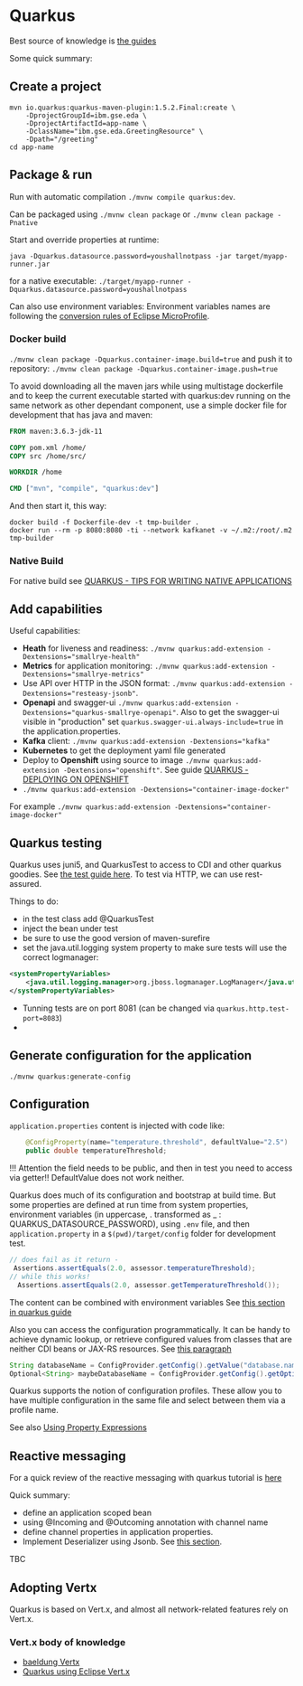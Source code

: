 # Quarkus

Best source of knowledge is [the guides](https://quarkus.io/guides/)

Some quick summary:

## Create a project

```shell
mvn io.quarkus:quarkus-maven-plugin:1.5.2.Final:create \
    -DprojectGroupId=ibm.gse.eda \
    -DprojectArtifactId=app-name \
    -DclassName="ibm.gse.eda.GreetingResource" \
    -Dpath="/greeting"
cd app-name
```

## Package & run

Run with automatic compilation `./mvnw compile quarkus:dev`.

Can be packaged using `./mvnw clean package` or `./mvnw clean package -Pnative`

Start and override properties at runtime:

`java -Dquarkus.datasource.password=youshallnotpass -jar target/myapp-runner.jar`

for a native executable: `./target/myapp-runner -Dquarkus.datasource.password=youshallnotpass`

Can also use environment variables: Environment variables names are following the [conversion rules of Eclipse MicroProfile](https://github.com/eclipse/microprofile-config/blob/master/spec/src/main/asciidoc/configsources.asciidoc#default-configsources).

### Docker build

`./mvnw clean package -Dquarkus.container-image.build=true` and push it to repository: `./mvnw clean package -Dquarkus.container-image.push=true`

To avoid downloading all the maven jars while using multistage dockerfile and to keep the current executable started with quarkus:dev running on the same network as other dependant component, use a simple docker file for development that has java and maven:

```dockerfile
FROM maven:3.6.3-jdk-11

COPY pom.xml /home/
COPY src /home/src/

WORKDIR /home

CMD ["mvn", "compile", "quarkus:dev"]
```

And then start it, this way:

```shell
docker build -f Dockerfile-dev -t tmp-builder .
docker run --rm -p 8080:8080 -ti --network kafkanet -v ~/.m2:/root/.m2 tmp-builder
```

### Native Build

For native build see [QUARKUS - TIPS FOR WRITING NATIVE APPLICATIONS](https://quarkus.io/guides/writing-native-applications-tips)

## Add capabilities

Useful capabilities:

* **Heath** for liveness and readiness: `./mvnw quarkus:add-extension -Dextensions="smallrye-health"`
* **Metrics** for application monitoring: `./mvnw quarkus:add-extension -Dextensions="smallrye-metrics"`
* Use API over HTTP in the JSON format: `./mvnw quarkus:add-extension -Dextensions="resteasy-jsonb"`.
* **Openapi** and swagger-ui `./mvnw quarkus:add-extension -Dextensions="quarkus-smallrye-openapi"`. Also to get the swagger-ui visible in "production" set `quarkus.swagger-ui.always-include=true` in the application.properties.
* **Kafka** client: `./mvnw quarkus:add-extension -Dextensions="kafka"`
* **Kubernetes** to get the deployment yaml file generated
* Deploy to **Openshift** using source to image `./mvnw quarkus:add-extension -Dextensions="openshift"`.  See guide [QUARKUS - DEPLOYING ON OPENSHIFT](https://quarkus.io/guides/deploying-to-openshift)
* `./mvnw quarkus:add-extension -Dextensions="container-image-docker"`

For example `./mvnw quarkus:add-extension -Dextensions="container-image-docker"`

## Quarkus testing

Quarkus uses juni5, and QuarkusTest to access to CDI and other quarkus goodies. See [the test guide here](https://quarkus.io/guides/getting-started-testing). To test via HTTP, we can use rest-assured.

Things to do:

* in the test class add @QuarkusTest
* inject the bean under test
* be sure to use the good version of maven-surefire
* set the java.util.logging system property to make sure tests will use the correct logmanager: 

```xml
<systemPropertyVariables>
    <java.util.logging.manager>org.jboss.logmanager.LogManager</java.util.logging.manager>
</systemPropertyVariables>
```

* Tunning tests are on port 8081 (can be changed via `quarkus.http.test-port=8083`)
* 

## Generate configuration for the application

`./mvnw quarkus:generate-config` 

## Configuration

`application.properties` content is injected with code like:

```java
    @ConfigProperty(name="temperature.threshold", defaultValue="2.5")
    public double temperatureThreshold;
```

!!! Attention the field needs to be public, and then in test you need to access via getter!!
DefaultValue does not work neither.

Quarkus does much of its configuration and bootstrap at build time. But some properties are defined at run time from system properties, environment variables (in uppercase, . transformed as _ : QUARKUS_DATASOURCE_PASSWORD), using `.env` file, and then `application.property` in a `$(pwd)/target/config` folder for development test.

```java
// does fail as it return -
 Assertions.assertEquals(2.0, assessor.temperatureThreshold);
// while this works!
  Assertions.assertEquals(2.0, assessor.getTemperatureThreshold());
```

The content can be combined with environment variables See [this section in quarkus guide](https://quarkus.io/guides/config#combining-property-expressions-and-environment-variables)

Also you can access the configuration programmatically. It can be handy to achieve dynamic lookup, or retrieve configured values from classes that are neither CDI beans or JAX-RS resources. See [this paragraph](https://quarkus.io/guides/config#programmatically-access-the-configuration)

```java
String databaseName = ConfigProvider.getConfig().getValue("database.name", String.class);
Optional<String> maybeDatabaseName = ConfigProvider.getConfig().getOptionalValue("database.name", String.class);
```

Quarkus supports the notion of configuration profiles. These allow you to have multiple configuration in the same file and select between them via a profile name.

See also [Using Property Expressions](https://quarkus.io/guides/config#using-property-expressions)

## Reactive messaging

For a quick review of the reactive messaging with quarkus tutorial is [here](https://quarkus.io/guides/kafka)

Quick summary:

* define an application scoped bean
* using @Incoming and @Outcoming annotation with channel name
* define channel properties in application properties.
* Implement Deserializer using Jsonb. See [this section](https://quarkus.io/guides/kafka#serializing-via-json-b).

TBC

## Adopting Vertx

Quarkus is based on Vert.x, and almost all network-related features rely on Vert.x. 

### Vert.x body of knowledge

* [baeldung Vertx](https://www.baeldung.com/vertx)
* [Quarkus using Eclipse Vert.x](https://quarkus.io/guides/vertx)


